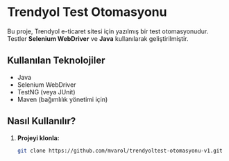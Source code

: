 # Trendyol Test Otomasyonu

Bu proje, Trendyol e-ticaret sitesi için yazılmış bir test otomasyonudur.  
Testler **Selenium WebDriver** ve **Java** kullanılarak geliştirilmiştir.

## Kullanılan Teknolojiler
- Java
- Selenium WebDriver
- TestNG (veya JUnit)
- Maven (bağımlılık yönetimi için)

## Nasıl Kullanılır?
1. **Projeyi klonla:**  
   ```sh
   git clone https://github.com/mvarol/trendyoltest-otomasyonu-v1.git
